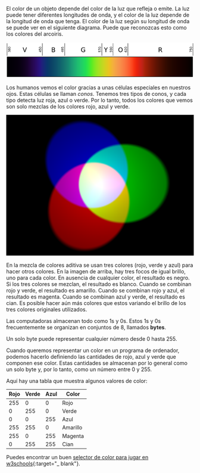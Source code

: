 El color de un objeto depende del color de la luz que refleja o emite. La luz puede tener diferentes longitudes de onda, y el color de la luz depende de la longitud de onda que tenga. El color de la luz según su longitud de onda se puede ver en el siguiente diagrama. Puede que reconozcas esto como los colores del arcoiris.

![Espectro visible](images/linear-visible-spectrum.png)

Los humanos vemos el color gracias a unas células especiales en nuestros ojos. Estas células se llaman *conos*. Tenemos tres tipos de conos, y cada tipo detecta luz roja, azul o verde. Por lo tanto, todos los colores que vemos son solo mezclas de los colores rojo, azul y verde.

![Mezcla de color aditiva](images/additive-colour-mixing.png)

En la mezcla de colores aditiva se usan tres colores (rojo, verde y azul) para hacer otros colores. En la imagen de arriba, hay tres focos de igual brillo, uno para cada color. En ausencia de cualquier color, el resultado es negro. Si los tres colores se mezclan, el resultado es blanco. Cuando se combinan rojo y verde, el resultado es amarillo. Cuando se combinan rojo y azul, el resultado es magenta. Cuando se combinan azul y verde, el resultado es cian. Es posible hacer aún más colores que estos variando el brillo de los tres colores originales utilizados.

Las computadoras almacenan todo como 1s y 0s. Estos 1s y 0s frecuentemente se organizan en conjuntos de 8, llamados **bytes**.

Un solo byte puede representar cualquier número desde 0 hasta 255.

Cuando queremos representar un color en un programa de ordenador, podemos hacerlo definiendo las cantidades de rojo, azul y verde que componen ese color. Estas cantidades se almacenan por lo general como un solo byte y, por lo tanto, como un número entre 0 y 255.

Aquí hay una tabla que muestra algunos valores de color:

| Rojo | Verde | Azul | Color    |
| ---- | ----- | ---- | -------- |
| 255  | 0     | 0    | Rojo     |
| 0    | 255   | 0    | Verde    |
| 0    | 0     | 255  | Azul     |
| 255  | 255   | 0    | Amarillo |
| 255  | 0     | 255  | Magenta  |
| 0    | 255   | 255  | Cian     |

Puedes encontrar un buen [selector de color para jugar en w3schools](https://www.w3schools.com/colors/colors_rgb.asp){:target="_ blank"}.